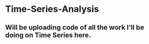# Time-Series-Analysis

## Will be uploading code of all the work I'll be doing on Time Series here.
